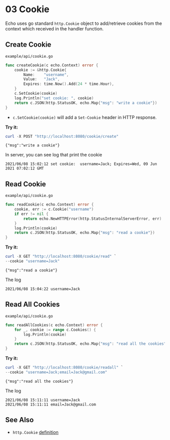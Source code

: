 # 03 Cookie

Echo uses go standard `http.Cookie` object to add/retrieve cookies from the context which received in the handler function.

## Create Cookie

`example/api/cookie.go`

```go
func createCookie(c echo.Context) error {
    cookie := &http.Cookie{
        Name:    "username",
        Value:   "Jack",
        Expires: time.Now().Add(24 * time.Hour),
    }
    c.SetCookie(cookie)
    log.Println("set cookie: ", cookie)
    return c.JSON(http.StatusOK, echo.Map{"msg": "write a cookie"})
}
```

- `c.SetCookie(cookie)` will add a `Set-Cookie` header in HTTP response.

**Try it:**

```powershell
curl -X POST "http://localhost:8080/cookie/create"
```

```text
{"msg":"write a cookie"}
```

In server, you can see log that print the cookie

```text
2021/06/08 15:02:12 set cookie:  username=Jack; Expires=Wed, 09 Jun 2021 07:02:12 GMT
```

## Read Cookie

`example/api/cookie.go`

```go
func readCookie(c echo.Context) error {
    cookie, err := c.Cookie("username")
    if err != nil {
        return echo.NewHTTPError(http.StatusInternalServerError, err)
    }
    log.Println(cookie)
    return c.JSON(http.StatusOK, echo.Map{"msg": "read a cookie"})
}
```

**Try it:**

```powershell
curl -X GET "http://localhost:8080/cookie/read" `
--cookie "username=Jack"
```

```text
{"msg":"read a cookie"}
```

The log

```text
2021/06/08 15:04:22 username=Jack
```

## Read All Cookies

`example/api/cookie.go`

```go
func readAllCookies(c echo.Context) error {
    for _, cookie := range c.Cookies() {
        log.Println(cookie)
    }
    return c.JSON(http.StatusOK, echo.Map{"msg": "read all the cookies"})
}
```

**Try it:**

```powershell
curl -X GET "http://localhost:8080/cookie/readall" `
--cookie "username=Jack;email=Jack@gmail.com"
```

```text
{"msg":"read all the cookies"}
```

The log

```text
2021/06/08 15:11:11 username=Jack
2021/06/08 15:11:11 email=Jack@gmail.com
```

## See Also

- `http.Cookie` [definition](https://golang.org/pkg/net/http/#Cookie)
